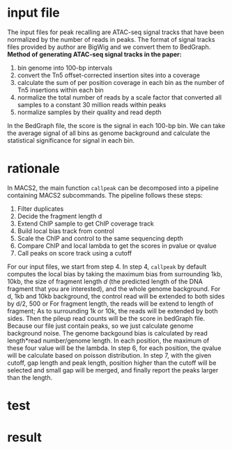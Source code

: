 # input file
The input files for peak recalling are ATAC-seq signal tracks that have been normalized by the number of reads in peaks. The format of signal tracks files provided by author are BigWig and we convert them to BedGraph.
**Method of generating ATAC-seq signal tracks in the paper:**
 1. bin genome into 100-bp intervals
 2. convert the Tn5 offset-corrected insertion sites into a coverage
 3. calculate the sum of per position coverage in each bin as the number of Tn5 insertions within each bin
 4. normalize the total number of reads by a scale factor that converted all samples to a constant 30 million reads within peaks
 5. normalize samples by their quality and read depth

In the BedGraph file, the score is the signal in each 100-bp bin. We can take the average signal of all bins as genome background and calculate the statistical significance for signal in each bin.

# rationale
In MACS2, the main function `callpeak` can be decomposed into a pipeline containing MACS2 subcommands. The pipeline follows these steps: 
1. Filter duplicates
2. Decide the fragment length d
3. Extend ChIP sample to get ChIP coverage track
4. Build local bias track from control
5. Scale the ChIP and control to the same sequencing depth
6. Compare ChIP and local lambda to get the scores in pvalue or qvalue
7. Call peaks on score track using a cutoff

For our input files, we start from step 4.
In step 4, `callpeak` by default computes the local bias by taking the maximum bias from surrounding 1kb, 10kb, the size of fragment length _d_ (the predicted length of the DNA fragment that you are interested), and the whole genome background. For d, 1kb and 10kb background, the control read will be extended to both sides by d/2, 500 or 
 For fragment length, the reads will be extend to length of fragment; As to surrounding 1k or 10k, the reads will be extended by both sides. Then the pileup read counts will be the score in bedGraph file. Because our file just contain peaks, so we just calculate genome background noise. The genome backgound bias is calculated by read length*read number/genome length. In each position, the maximum of these four value will be the lambda. In step 6, for each position, the qvalue will be calculate based on poisson distribution. In step 7, with the given cutoff, gap length and peak length, position higher than the cutoff will be selected and small gap will be merged, and finally report the peaks larger than the length.  
# test
# result
<!--stackedit_data:
eyJoaXN0b3J5IjpbLTIwNjEwMzEzNDUsLTE5ODEwMzU2MSwtNT
Q3MzEyMjQzLC0xOTM5NTY5MzQ3LDM3OTM3MzMzMSwtNjk1NTI1
NTQsNzQ2Nzc1MjUxLC0xOTk3NzUzMjE3LC0yNzE0OTAwMjMsLT
IxMzQ4NDE4MTAsMTAyNjkyOTQzMCwtNTY3MTQxMTMyLDEzNTA0
NTIxMyw2NjM4MzA0NzAsMTU2OTQ3MjA4NSwtMTI3NzE2OTA5OC
wxMjkwNjY5NDczLDc5MjYzMTU0OSwtMTI0OTA3MDg4OCw2MDIw
OTEzNF19
-->